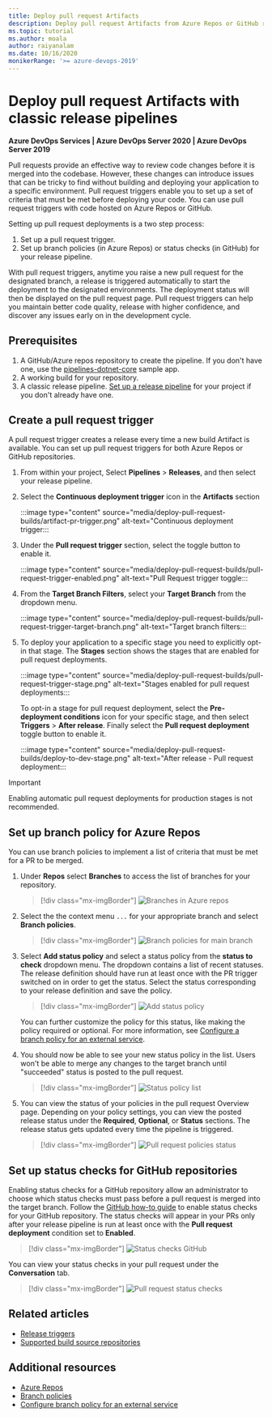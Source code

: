 ```yaml
---
title: Deploy pull request Artifacts
description: Deploy pull request Artifacts from Azure Repos or GitHub repository
ms.topic: tutorial
ms.author: moala
author: raiyanalam
ms.date: 10/16/2020
monikerRange: '>= azure-devops-2019'
---
```


# Deploy pull request Artifacts with classic release pipelines

**Azure DevOps Services | Azure DevOps Server 2020 | Azure DevOps Server 2019**

Pull requests provide an effective way to review code changes before it is merged into the codebase. However, these changes can introduce issues that can be tricky to find without building and deploying your application to a specific environment. Pull request triggers enable you to set up a set of criteria that must be met before deploying your code. You can use pull request triggers with code hosted on Azure Repos or GitHub.

Setting up pull request deployments is a two step process:

1. Set up a pull request trigger.
2. Set up branch policies (in Azure Repos) or status checks (in GitHub) for your release pipeline.

With pull request triggers, anytime you raise a new pull request for the designated branch, a release is triggered automatically to start the deployment to the designated environments. The deployment status will then be displayed on the pull request page. Pull request triggers can help you maintain better code quality, release with higher confidence, and discover any issues early on in the development cycle.

## Prerequisites

1. A GitHub/Azure repos repository to create the pipeline. If you don't have one, use the [pipelines-dotnet-core](https://github.com/MicrosoftDocs/pipelines-dotnet-core) sample app.
1. A working build for your repository.
1. A classic release pipeline. [Set up a release pipeline](https://docs.microsoft.com/azure/devops/pipelines/release/deploy-multiple-branches.md#set-up-a-release-pipeline) for your project if you don't already have one.

## Create a pull request trigger

A pull request trigger creates a release every time a new build Artifact is available. You can set up pull request triggers for both Azure Repos or GitHub repositories.

1. From within your project, Select **Pipelines** > **Releases**, and then select your release pipeline.

1. Select the **Continuous deployment trigger** icon in the **Artifacts** section

    :::image type="content" source="media/deploy-pull-request-builds/artifact-pr-trigger.png" alt-text="Continuous deployment trigger:::

2. Under the **Pull request trigger** section, select the toggle button to enable it.

    :::image type="content" source="media/deploy-pull-request-builds/pull-request-trigger-enabled.png" alt-text="Pull Request trigger toggle:::

3. From the **Target Branch Filters**, select your **Target Branch** from the dropdown menu.

    :::image type="content" source="media/deploy-pull-request-builds/pull-request-trigger-target-branch.png" alt-text="Target branch filters:::

4. To deploy your application to a specific stage you need to explicitly opt-in that stage. The **Stages** section shows the stages that are enabled for pull request deployments.

    :::image type="content" source="media/deploy-pull-request-builds/pull-request-trigger-stage.png" alt-text="Stages enabled for pull request deployments:::

   To opt-in a stage for pull request deployment, select the **Pre-deployment conditions** icon for your specific stage, and then select **Triggers** > **After release**. Finally select the **Pull request deployment** toggle button to enable it. 

    :::image type="content" source="media/deploy-pull-request-builds/deploy-to-dev-stage.png" alt-text="After release - Pull request deployment:::

> [!IMPORTANT]
> Enabling automatic pull request deployments for production stages is not recommended.

## Set up branch policy for Azure Repos

You can use branch policies to implement a list of criteria that must be met for a PR to be merged.

1. Under **Repos** select **Branches** to access the list of branches for your repository.

   > [!div class="mx-imgBorder"]
   > ![Branches in Azure repos](../../repos/git/media/branches/branches_nav-new-nav.png)

2. Select the the context menu `...` for your appropriate branch and select **Branch policies**.

   > [!div class="mx-imgBorder"]
   > ![Branch policies for main branch](media/deploy-pull-request-builds/branch-policies-menu.png)

3. Select **Add status policy** and select a status policy from the **status to check** dropdown menu. The dropdown contains a list of recent statuses. The release definition should have run at least once with the PR trigger switched on in order to get the status. Select the status corresponding to your release definition and save the policy.

   > [!div class="mx-imgBorder"]
   > ![Add status policy](media/deploy-pull-request-builds/add-status-policy.png)

   You can further customize the policy for this status, like making the policy required or optional. For more information, see [Configure a branch policy for an external service](../../repos/git/pr-status-policy.md).

4. You should now be able to see your new status policy in the list. Users won't be able to merge any changes to the target branch until "succeeded" status is posted to the pull request.
   > [!div class="mx-imgBorder"]
   > ![Status policy list](media/deploy-pull-request-builds/status-policies.png)

5. You can view the status of your policies in the pull request Overview page. Depending on your policy settings, you can view the posted release status under the **Required**, **Optional**, or **Status** sections. The release status gets updated every time the pipeline is triggered.
   
   > [!div class="mx-imgBorder"]
   > ![Pull request policies status](media/deploy-pull-request-builds/pull-request-policy-status.png)

## Set up status checks for GitHub repositories

Enabling status checks for a GitHub repository allow an administrator to choose which status checks must pass before a pull request is merged into the target branch. Follow the [GitHub how-to guide](https://docs.github.com/free-pro-team@latest/github/administering-a-repository/enabling-required-status-checks) to enable status checks for your GitHub repository. The status checks will appear in your PRs only after your release pipeline is run at least once with the **Pull request deployment** condition set to **Enabled**.

   > [!div class="mx-imgBorder"]
   > ![Status checks GitHub](media/deploy-pull-request-builds/github-branch-protection-rule.png)

You can view your status checks in your pull request under the **Conversation** tab.
   
   > [!div class="mx-imgBorder"]
   > ![Pull request status checks](media/deploy-pull-request-builds/github-pr-status-check.png)

## Related articles

- [Release triggers](triggers.md)
- [Supported build source repositories](../repos/index.md)

## Additional resources 
- [Azure Repos](../../repos/git/index.yml)
- [Branch policies](../../repos/git/branch-policies-overview.md)
- [Configure branch policy for an external service](../../repos/git/pr-status-policy.md)
